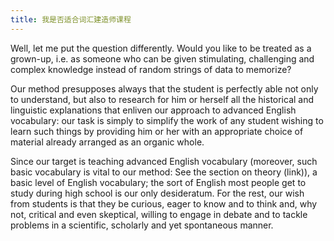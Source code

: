 ```yaml
---
title: 我是否适合词汇建造师课程
---
```


Well, let me put the question differently. Would you like to be treated as a grown-up, i.e. as someone who can be given stimulating, challenging and complex knowledge instead of random strings of data to memorize?

<!--more-->

Our method presupposes always that the student is perfectly able not only to understand, but also to research for him or herself all the historical and linguistic explanations that enliven our approach to advanced English vocabulary: our task is simply to simplify the work of any student wishing to learn such things by providing him or her with an appropriate choice of material already arranged as an organic whole.

Since our target is teaching advanced English vocabulary (moreover, such basic vocabulary is vital to our method: See the section on theory (link)), a basic level of English vocabulary; the sort of English most people get to study during high school is our only desideratum. For the rest, our wish from students is that they be curious, eager to know and to think and, why not, critical and even skeptical, willing to engage in debate and to tackle problems in a scientific, scholarly and yet spontaneous manner.